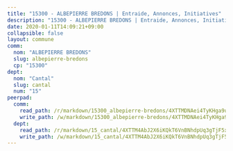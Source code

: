 ```yaml
---
title: "15300 - ALBEPIERRE BREDONS | Entraide, Annonces, Initiatives"
description: "15300 - ALBEPIERRE BREDONS | Entraide, Annonces, Initiatives"
date: 2020-01-11T14:09:21+09:00
collapsible: false
layout: commune
comm:
  nom: "ALBEPIERRE BREDONS"
  slug: albepierre-bredons
  cp: "15300"
dept:
  nom: "Cantal"
  slug: cantal
  num: "15"
peerpad:
  comm:
    read_path: /r/markdown/15300_albepierre-bredons/4XTTMDNAei4TyKHga9uj9hQJmSxU4mPW6r7vefijVZ2TojpuJ
    write_path: /w/markdown/15300_albepierre-bredons/4XTTMDNAei4TyKHga9uj9hQJmSxU4mPW6r7vefijVZ2TojpuJ-K3TgTiZsoLHzgro6maikUD2RrEBT7XwopzHFiWCetWCugW3Ex36c5aE8rvKZbf7dvAuZ86TvDeJG6hyojhqTgGHpHjuz1cLC8mcbbMVjJh8nSqkVNVCtzjCNjyoiTSVSZ4jc4PfA
  dept:
    read_path: /r/markdown/15_cantal/4XTTM4AbJ2X6iKQkT6VnBNhdpUq3gTjF5xvzeLXgyMbip7oZi
    write_path: /w/markdown/15_cantal/4XTTM4AbJ2X6iKQkT6VnBNhdpUq3gTjF5xvzeLXgyMbip7oZi-K3TgUzLxcVoV3Spfk4WRRT7ns4FZHP5DRn3T5Xt1HAMNkCgdMWpswwmyZFy1f4TzqjHqM6bwRLmH4WDVWsNZdM34scPnnmiNG41mKcAmEspoSpDYQr7FHqoFAfy15CJrkSEmsoqS
---
```


